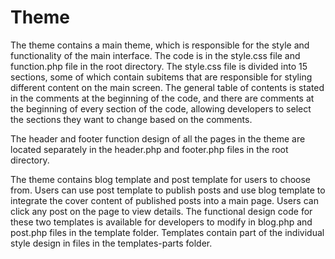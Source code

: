 # Theme
The theme contains a main theme, which is responsible for the style and functionality of the main interface. The code is in the style.css file and function.php file in the root directory. The style.css file is divided into 15 sections, some of which contain subitems that are responsible for styling different content on the main screen. The general table of contents is stated in the comments at the beginning of the code, and there are comments at the beginning of every section of the code, allowing developers to select the sections they want to change based on the comments.

The header and footer function design of all the pages in the theme are located separately in the header.php and footer.php files in the root directory.

The theme contains blog template and post template for users to choose from. Users can use post template to publish posts and use blog template to integrate the cover content of published posts into a main page. Users can click any post on the page to view details. The functional design code for these two templates is available for developers to modify in blog.php and post.php files in the template folder. Templates contain part of the individual style design in files in the templates-parts folder.